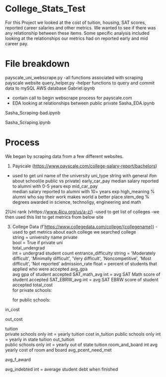 # College_Stats_Test

For this Project we looked at the cost of tuition, housing, SAT scores, reported career salaries and other metrics.
We wanted to see if there was any relationship between these items. 
Some specific analysis included looking at the relationships our metrics had on reported early and mid career pay. 

# File breakdown
payscale_uni_webscrape.py
  -all functions associated with scraping payscale website
query_helper.py
  -helper functions to query and commit data to mySQL AWS database
Gabriel.ipynb
  - contain call to begin webscrape process for payscale.com
  - EDA looking at relationships between public private
Sasha_EDA.ipynb

Sasha_Scraping-bad.ipynb

Sasha_Scraping.ipynb
 
# Process
We began by scraping data from a few different websites.

1) Payscale (https://www.payscale.com/college-salary-report/bachelors)
  - used to get 
  uni
    name of the university
  uni_type
    string with general ifon about school(ie public vs private)
  early_car_pay
    median salary reported to alumni with 0-5 years exp 
  mid_car_pay	
    median salary reported to alumni with 10+ years exp 
  high_meaning
    % alumni who say their work makes world a better place
  stem_deg
    % degrees awarded in science, technoligy, engineering and math

2)Uni rank (vhttps://www.4icu.org/us/a-z/)
  -used to get list of colleges
  -we then used this list to get metrics from below site

3) College Data (f'https://www.collegedata.com/college/{collegename})
  -used to get metrics about each college we searched
  college	
    string = university name
  private	
    bool = True if private uni    
  total_undergrad	
    int = undergrad student count
  entrance_difficulty
    string = 'Moderately difficult', 'Minimally difficult', 'Very difficult',
       'Noncompetitive', 'Most difficult', 'Not reported'
  admission_rate
    float = percent of students that applied who were accepted
  avg_gpa	
    avg gpa of student accepted
  SAT_math_avg
   int = avg SAT Math score of student accepted
  SAT_EBRW_avg
    int = avg SAT EBRW score of student accepted
  total_cost	
    for private schools:
      
    for public schools:
      
  in_cost

  out_cost	
 
  tuition	
    private schools only
    int = yearly tuition cost
  in_tuition
    public schools only
    int = yearly in state tuition 
  out_tuition	
    public schools only
    int = yearly out of state tuition 
  room_and_board 
    int avg yearly cost of room and board
  avg_pcent_need_met	
    
  avg_f_award	
    
  avg_indebted
    int = average student debt when finished
